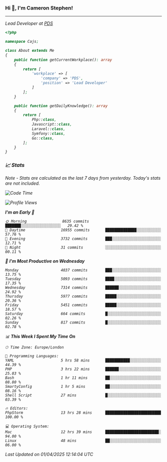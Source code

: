 ### Hi 👋, I'm Cameron Stephen!
<hr>
<p><em>Lead Developer at <a href="https://prindatasolutions.co.uk">PDS</a></p>


```php
<?php

namespace Cajs;

class About extends Me
{
    public function getCurrentWorkplace(): array
    {
        return [
            'workplace' => [
                'company' => 'PDS',
                'position' => 'Lead Developer'
            ]
        ];
    }

    public function getDailyKnowledge(): array
    {
        return [
            Php::class,
            Javascript::class,
            Laravel::class,
            Symfony::class,
            Go::class,
        ];
    }
}
```

### 📈 Stats
<p><em>Note - Stats are calculated as the last 7 days from yesterday. Today's stats are not included.</em></p>


<!--START_SECTION:waka-->
![Code Time](http://img.shields.io/badge/Code%20Time-4%2C435%20hrs%204%20mins-blue)

![Profile Views](http://img.shields.io/badge/Profile%20Views-0-blue)

**I'm an Early 🐤** 

```text
🌞 Morning                8635 commits        ███████░░░░░░░░░░░░░░░░░░   29.42 % 
🌆 Daytime                16955 commits       ██████████████░░░░░░░░░░░   57.76 % 
🌃 Evening                3732 commits        ███░░░░░░░░░░░░░░░░░░░░░░   12.71 % 
🌙 Night                  31 commits          ░░░░░░░░░░░░░░░░░░░░░░░░░   00.11 % 
```
📅 **I'm Most Productive on Wednesday** 

```text
Monday                   4037 commits        ███░░░░░░░░░░░░░░░░░░░░░░   13.75 % 
Tuesday                  5093 commits        ████░░░░░░░░░░░░░░░░░░░░░   17.35 % 
Wednesday                7314 commits        ██████░░░░░░░░░░░░░░░░░░░   24.92 % 
Thursday                 5977 commits        █████░░░░░░░░░░░░░░░░░░░░   20.36 % 
Friday                   5451 commits        █████░░░░░░░░░░░░░░░░░░░░   18.57 % 
Saturday                 664 commits         █░░░░░░░░░░░░░░░░░░░░░░░░   02.26 % 
Sunday                   817 commits         █░░░░░░░░░░░░░░░░░░░░░░░░   02.78 % 
```


📊 **This Week I Spent My Time On** 

```text
🕑︎ Time Zone: Europe/London

💬 Programming Languages: 
YAML                     5 hrs 58 mins       ███████████░░░░░░░░░░░░░░   44.39 % 
PHP                      3 hrs 22 mins       ██████░░░░░░░░░░░░░░░░░░░   25.03 % 
Bash                     1 hr 11 mins        ██░░░░░░░░░░░░░░░░░░░░░░░   08.80 % 
SmartyConfig             1 hr 5 mins         ██░░░░░░░░░░░░░░░░░░░░░░░   08.16 % 
Shell Script             27 mins             █░░░░░░░░░░░░░░░░░░░░░░░░   03.39 % 

🔥 Editors: 
PhpStorm                 13 hrs 28 mins      █████████████████████████   100.00 % 

💻 Operating System: 
Mac                      12 hrs 39 mins      ████████████████████████░   94.00 % 
Linux                    48 mins             ██░░░░░░░░░░░░░░░░░░░░░░░   06.00 % 
```


 Last Updated on 01/04/2025 12:14:04 UTC
<!--END_SECTION:waka-->
